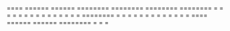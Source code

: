   ====    ======   ======   ========  ========  ========   ======== 
 =    =   =    =   =    =   =              =          =         =
 =       =      =  =     =  ========       =        =          =
 =    =   =    =   =    =   =            =        =           =
  ====    ======   ======   ========   =         =          =
